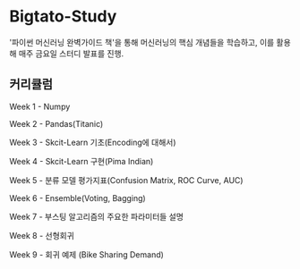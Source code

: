 # Bigtato-Study

'파이썬 머신러닝 완벽가이드 책'을 통해 머신러닝의 핵심 개념들을 학습하고, 이를 활용해 매주 금요일 스터디 발표를 진행.

## 커리큘럼
Week 1 - Numpy

Week 2 - Pandas(Titanic)

Week 3 - Skcit-Learn 기초(Encoding에 대해서)

Week 4 - Skcit-Learn 구현(Pima Indian)

Week 5 - 분류 모델 평가지표(Confusion Matrix, ROC Curve, AUC)

Week 6 - Ensemble(Voting, Bagging)

Week 7 - 부스팅 알고리즘의 주요한 파라미터들 설명

Week 8 - 선형회귀

Week 9 - 회귀 예제 (Bike Sharing Demand)
